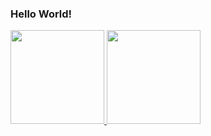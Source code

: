 ### Hello World!

<div>
  <a href="https://github.com/HenriqueZPastre">
  <img height="150em" src="https://github-readme-stats.vercel.app/api?username=HenriqueZPastre&show_icons=true&theme=dark"/>
  <img height="150em" src="https://github-readme-stats.vercel.app/api/top-langs/?username=HenriqueZPastre&layout=compact&langs_count=7&theme=dark"/>
</div>

  <a scr="https://www.google.com/url?sa=i&url=https%3A%2F%2Fgfycat.com%2Fgifs%2Fsearch%2Fuchouten%2Bkazoku&psig=AOvVaw06i55yoAW-miZDFuMS1kCK&ust=1627960053208000&source=images&cd=vfe&ved=2ahUKEwjF7Nr2rZHyAhVwA7kGHcH5DhYQjRx6BAgAEA8">

